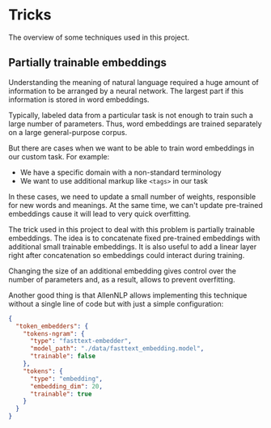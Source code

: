 

# Tricks

The overview of some techniques used in this project.

## Partially trainable embeddings

Understanding the meaning of natural language required a huge amount of information to be arranged by a neural network. The largest part if this information is stored in word embeddings. 

Typically, labeled data from a particular task is not enough
to train such a large number of parameters. Thus, word embeddings are trained
separately on a large general-purpose corpus.

But there are cases when we want to be able to train word embeddings in our custom task.
For example:

* We have a specific domain with a non-standard terminology
* We want to use additional markup like `<tags>` in our task 

In these cases, we need to update a small number of weights, responsible
for new words and meanings. At the same time, we can't update pre-trained embeddings cause it will lead to very quick overfitting.

The trick used in this project to deal with this problem is partially trainable embeddings. The idea is to concatenate fixed pre-trained embeddings with additional
small trainable embeddings. It is also useful to add a linear layer right after
concatenation so embeddings could interact during training.

Changing the size of an additional embedding gives control over the number of parameters and, as a result, allows to prevent overfitting. 

Another good thing is that AllenNLP allows implementing this technique
without a single line of code but with just a simple configuration:

```json
{
  "token_embedders": {
    "tokens-ngram": {
      "type": "fasttext-embedder",
      "model_path": "./data/fasttext_embedding.model",
      "trainable": false
    },
    "tokens": {
      "type": "embedding",
      "embedding_dim": 20,
      "trainable": true
    }
  }
}
```
